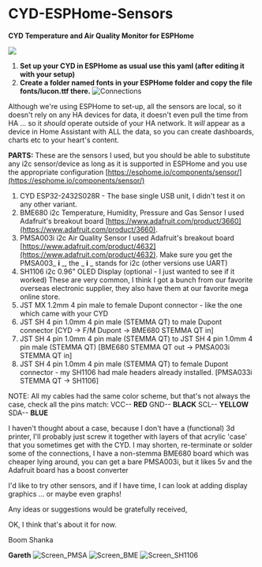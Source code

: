 # CYD-ESPHome-Sensors

**CYD Temperature and Air Quality Monitor for ESPHome**

![](RackMultipart20240105-1-e40uff_html_3a0e8b23453c45be.jpg)

1. **Set up your CYD in ESPHome as usual use this yaml (after editing it with your setup)**
2. **Create a folder named fonts in your ESPHome folder and copy the file fonts/lucon.ttf there.**
![Connections](https://github.com/gjashley/CYD-ESPHome-Sensors/assets/2442807/596ed6d1-4255-4f1f-9c25-c8e5e67d7e92)

Although we're using ESPHome to set-up, all the sensors are local, so it doesn't rely on any HA devices for data, it doesn't even pull the time from HA ... so it _should_ operate outside of your HA network. It _will_ appear as a device in Home Assistant with ALL the data, so you can create dashboards, charts etc to your heart's content.

**PARTS:**
These are the sensors I used, but you should be able to substitute any i2c sensor/device as long as it is supported in ESPHome and you use the appropriate configuration [https://esphome.io/components/sensor/](https://esphome.io/components/sensor/)
1. CYD ESP32-2432S028R - The base single USB unit, I didn't test it on any other variant.
2. BME680 i2c Temperature, Humidity, Pressure and Gas Sensor
    I used Adafruit's breakout board [https://www.adafruit.com/product/3660](https://www.adafruit.com/product/3660).
3. PMSA003i i2c Air Quality Sensor
    I used Adafruit's breakout board [https://www.adafruit.com/product/4632](https://www.adafruit.com/product/4632).
    Make sure you get the PMSA003_ **i** _, the _ **i** _ stands for i2c (other versions use UART)
4. SH1106 i2c 0.96" OLED Display (optional - I just wanted to see if it worked)
    These are very common, I think I got a bunch from our favorite overseas electronic supplier, they also have them at our favorite mega online store.
5. JST MX 1.2mm 4 pin male to female Dupont connector - like the one which came with your CYD
6. JST SH 4 pin 1.0mm 4 pin male (STEMMA QT) to male Dupont connector
    [CYD -\> F/M Dupont -> BME680 STEMMA QT in]
7. JST SH 4 pin 1.0mm 4 pin male (STEMMA QT) to JST SH 4 pin 1.0mm 4 pin male (STEMMA QT)
    [BME680 STEMMA QT out -> PMSA003i STEMMA QT in]
8. JST SH 4 pin 1.0mm 4 pin male (STEMMA QT) to female Dupont connector - my SH1106 had male headers already installed.
    [PMSA033i STEMMA QT -> SH1106]

NOTE: All my cables had the same color scheme, but that's not always the case, check all the pins match:
  VCC-- **RED**
  GND-- **BLACK**
  SCL-- **YELLOW**
  SDA-- **BLUE**

I haven't thought about a case, because I don't have a (functional) 3d printer, I'll probably just screw it together with layers of that acrylic 'case' that you sometimes get with the CYD. I may shorten, re-terminate or solder some of the connections, I have a non-stemma BME680 board which was cheaper lying around, you can get a bare PMSA003i, but it likes 5v and the Adafruit board has a boost converter

I'd like to try other sensors, and if I have time, I can look at adding display graphics … or maybe even graphs!

Any ideas or suggestions would be gratefully received,

OK, I think that's about it for now.

Boom Shanka

**Gareth**
![Screen_PMSA](https://github.com/gjashley/CYD-ESPHome-Sensors/assets/2442807/bed4efa7-0bdc-49e7-9334-100d35b80135)
![Screen_BME](https://github.com/gjashley/CYD-ESPHome-Sensors/assets/2442807/83643ad6-f2f3-45e0-b2a4-67fb0224b840)
![Screen_SH1106](https://github.com/gjashley/CYD-ESPHome-Sensors/assets/2442807/9deca067-4bd1-494e-9e47-9c7ccd14a0a8)

